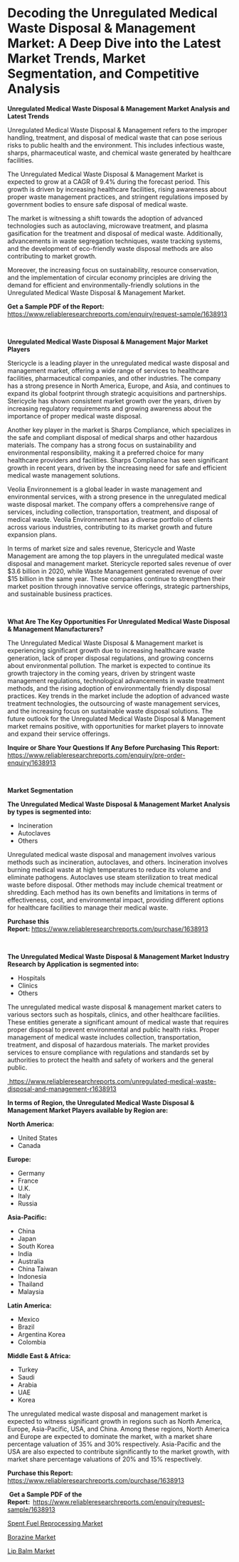<p><h1>Decoding the Unregulated Medical Waste Disposal & Management Market: A Deep Dive into the Latest Market Trends, Market Segmentation, and Competitive Analysis</h1></p><p><strong>Unregulated Medical Waste Disposal & Management Market Analysis and Latest Trends</strong></p>
<p><p>Unregulated Medical Waste Disposal & Management refers to the improper handling, treatment, and disposal of medical waste that can pose serious risks to public health and the environment. This includes infectious waste, sharps, pharmaceutical waste, and chemical waste generated by healthcare facilities.</p><p>The Unregulated Medical Waste Disposal & Management Market is expected to grow at a CAGR of 9.4% during the forecast period. This growth is driven by increasing healthcare facilities, rising awareness about proper waste management practices, and stringent regulations imposed by government bodies to ensure safe disposal of medical waste.</p><p>The market is witnessing a shift towards the adoption of advanced technologies such as autoclaving, microwave treatment, and plasma gasification for the treatment and disposal of medical waste. Additionally, advancements in waste segregation techniques, waste tracking systems, and the development of eco-friendly waste disposal methods are also contributing to market growth.</p><p>Moreover, the increasing focus on sustainability, resource conservation, and the implementation of circular economy principles are driving the demand for efficient and environmentally-friendly solutions in the Unregulated Medical Waste Disposal & Management Market.</p></p>
<p><strong>Get a Sample PDF of the Report:&nbsp;</strong> <a href="https://www.reliableresearchreports.com/enquiry/request-sample/1638913">https://www.reliableresearchreports.com/enquiry/request-sample/1638913</a></p>
<p>&nbsp;</p>
<p><strong>Unregulated Medical Waste Disposal & Management Major Market Players</strong></p>
<p><p>Stericycle is a leading player in the unregulated medical waste disposal and management market, offering a wide range of services to healthcare facilities, pharmaceutical companies, and other industries. The company has a strong presence in North America, Europe, and Asia, and continues to expand its global footprint through strategic acquisitions and partnerships. Stericycle has shown consistent market growth over the years, driven by increasing regulatory requirements and growing awareness about the importance of proper medical waste disposal.</p><p>Another key player in the market is Sharps Compliance, which specializes in the safe and compliant disposal of medical sharps and other hazardous materials. The company has a strong focus on sustainability and environmental responsibility, making it a preferred choice for many healthcare providers and facilities. Sharps Compliance has seen significant growth in recent years, driven by the increasing need for safe and efficient medical waste management solutions.</p><p>Veolia Environnement is a global leader in waste management and environmental services, with a strong presence in the unregulated medical waste disposal market. The company offers a comprehensive range of services, including collection, transportation, treatment, and disposal of medical waste. Veolia Environnement has a diverse portfolio of clients across various industries, contributing to its market growth and future expansion plans.</p><p>In terms of market size and sales revenue, Stericycle and Waste Management are among the top players in the unregulated medical waste disposal and management market. Stericycle reported sales revenue of over $3.6 billion in 2020, while Waste Management generated revenue of over $15 billion in the same year. These companies continue to strengthen their market position through innovative service offerings, strategic partnerships, and sustainable business practices.</p></p>
<p>&nbsp;</p>
<p><strong>What Are The Key Opportunities For Unregulated Medical Waste Disposal & Management Manufacturers?</strong></p>
<p><p>The Unregulated Medical Waste Disposal & Management market is experiencing significant growth due to increasing healthcare waste generation, lack of proper disposal regulations, and growing concerns about environmental pollution. The market is expected to continue its growth trajectory in the coming years, driven by stringent waste management regulations, technological advancements in waste treatment methods, and the rising adoption of environmentally friendly disposal practices. Key trends in the market include the adoption of advanced waste treatment technologies, the outsourcing of waste management services, and the increasing focus on sustainable waste disposal solutions. The future outlook for the Unregulated Medical Waste Disposal & Management market remains positive, with opportunities for market players to innovate and expand their service offerings.</p></p>
<p><strong>Inquire or Share Your Questions If Any Before Purchasing This Report:</strong> <a href="https://www.reliableresearchreports.com/enquiry/pre-order-enquiry/1638913">https://www.reliableresearchreports.com/enquiry/pre-order-enquiry/1638913</a></p>
<p>&nbsp;</p>
<p><strong>Market Segmentation</strong></p>
<p><strong>The Unregulated Medical Waste Disposal & Management Market Analysis by types is segmented into:</strong></p>
<p><ul><li>Incineration</li><li>Autoclaves</li><li>Others</li></ul></p>
<p><p>Unregulated medical waste disposal and management involves various methods such as incineration, autoclaves, and others. Incineration involves burning medical waste at high temperatures to reduce its volume and eliminate pathogens. Autoclaves use steam sterilization to treat medical waste before disposal. Other methods may include chemical treatment or shredding. Each method has its own benefits and limitations in terms of effectiveness, cost, and environmental impact, providing different options for healthcare facilities to manage their medical waste.</p></p>
<p><strong>Purchase this Report:&nbsp;</strong><a href="https://www.reliableresearchreports.com/purchase/1638913">https://www.reliableresearchreports.com/purchase/1638913</a></p>
<p>&nbsp;</p>
<p><strong>The Unregulated Medical Waste Disposal & Management Market Industry Research by Application is segmented into:</strong></p>
<p><ul><li>Hospitals</li><li>Clinics</li><li>Others</li></ul></p>
<p><p>The unregulated medical waste disposal & management market caters to various sectors such as hospitals, clinics, and other healthcare facilities. These entities generate a significant amount of medical waste that requires proper disposal to prevent environmental and public health risks. Proper management of medical waste includes collection, transportation, treatment, and disposal of hazardous materials. The market provides services to ensure compliance with regulations and standards set by authorities to protect the health and safety of workers and the general public.</p></p>
<p><a href="https://www.reliableresearchreports.com/unregulated-medical-waste-disposal-and-management-r1638913">&nbsp;https://www.reliableresearchreports.com/unregulated-medical-waste-disposal-and-management-r1638913</a></p>
<p><strong>In terms of Region, the Unregulated Medical Waste Disposal & Management Market Players available by Region are:</strong></p>
<p>
    <p> <strong> North America: </strong>
        <ul>
            <li>United States</li>
            <li>Canada</li>
        </ul>
        </p> 
    <p> <strong> Europe: </strong>
        <ul>
            <li>Germany</li>
            <li>France</li>
            <li>U.K.</li>
            <li>Italy</li>
            <li>Russia</li>
        </ul>
        </p> 
    <p> <strong> Asia-Pacific: </strong>
        <ul>
            <li>China</li>
            <li>Japan</li>
            <li>South Korea</li>
            <li>India</li>
            <li>Australia</li>
            <li>China Taiwan</li>
            <li>Indonesia</li>
            <li>Thailand</li>
            <li>Malaysia</li>
        </ul>
        </p> 
    <p> <strong> Latin America: </strong>
        <ul>
            <li>Mexico</li>
            <li>Brazil</li>
            <li>Argentina Korea</li>
            <li>Colombia</li>
        </ul>
        </p> 
    <p> <strong> Middle East & Africa: </strong>
        <ul>
            <li>Turkey</li>
            <li>Saudi</li>
            <li>Arabia</li>
            <li>UAE</li>
            <li>Korea</li>
        </ul>
    </p>
    </p>
<p><p>The unregulated medical waste disposal and management market is expected to witness significant growth in regions such as North America, Europe, Asia-Pacific, USA, and China. Among these regions, North America and Europe are expected to dominate the market, with a market share percentage valuation of 35% and 30% respectively. Asia-Pacific and the USA are also expected to contribute significantly to the market growth, with market share percentage valuations of 20% and 15% respectively.</p></p>
<p><strong>Purchase this Report: </strong><a href="https://www.reliableresearchreports.com/purchase/1638913">https://www.reliableresearchreports.com/purchase/1638913</a></p>
<p>&nbsp;<strong>Get a Sample PDF of the Report:&nbsp;&nbsp;</strong><a href="https://www.reliableresearchreports.com/enquiry/request-sample/1638913">https://www.reliableresearchreports.com/enquiry/request-sample/1638913</a></p>
<p><strong></strong></p>
<p><p><a href="https://www.linkedin.com/pulse/decoding-spent-fuel-reprocessing-market-metrics-share-trends-3ztec?trackingId=hBpIU7yLv%2Fk5%2FXg06PCc%2BQ%3D%3D">Spent Fuel Reprocessing Market</a></p><p><a href="https://www.linkedin.com/pulse/borazine-market-research-report-reveals-latest-trends-opportunities-catqe?trackingId=YUOqj9Gwlksnj3MQ8mSL6Q%3D%3D">Borazine Market</a></p><p><a href="https://www.linkedin.com/pulse/lip-balm-market-exploring-share-trends-future-growth-skyresearch-yscge?trackingId=VO127m5NiI4hMN7SDTdO%2Bw%3D%3D">Lip Balm Market</a></p></p>